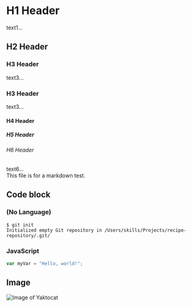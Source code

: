 # H1 Header
text1...

## H2 Header
### H3 Header
text3...

### H3 Header
text3...
#### H4 Header
##### H5 Header
###### H6 Header
text6...<br/>
This file is for a markdown test.

## Code block
### (No Language)
```
$ git init
Initialized empty Git repository in /Users/skills/Projects/recipe-repository/.git/
```
### JavaScript
``` javascript
var myVar = "Hello, world!";
```

## Image
![Image of Yaktocat](https://octodex.github.com/images/yaktocat.png)

